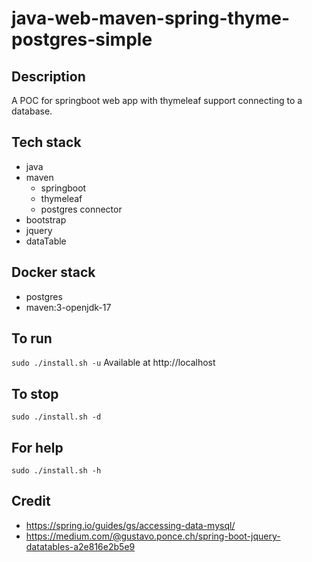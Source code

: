 # java-web-maven-spring-thyme-postgres-simple

## Description
A POC for springboot web app with thymeleaf support
connecting to a database.

## Tech stack
- java
- maven
  - springboot
  - thymeleaf
  - postgres connector
- bootstrap
- jquery
- dataTable

## Docker stack
- postgres
- maven:3-openjdk-17

## To run
`sudo ./install.sh -u`
Available at http://localhost

## To stop
`sudo ./install.sh -d`

## For help
`sudo ./install.sh -h`

## Credit
- https://spring.io/guides/gs/accessing-data-mysql/
- https://medium.com/@gustavo.ponce.ch/spring-boot-jquery-datatables-a2e816e2b5e9
